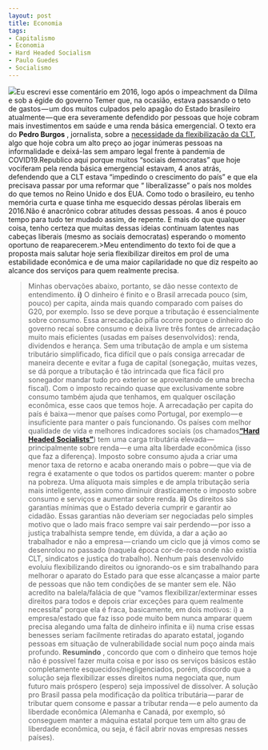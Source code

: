 ```yaml
---
layout: post
title: Economia
tags:
- Capitalismo
- Economia
- Hard Headed Socialism
- Paulo Guedes
- Socialismo
---
```


![](https://cdn-images-1.medium.com/max/2560/1*lTHBFSG1NiIBOg6W_vxq9A.jpeg)Eu escrevi esse comentário em 2016, logo após o impeachment da Dilma e sob a égide do governo Temer que, na ocasião, estava passando o teto de gastos — um dos muitos culpados pelo apagão do Estado brasileiro atualmente — que era severamente defendido por pessoas que hoje cobram mais investimentos em saúde e uma renda básica emergencial. O texto era do 
**Pedro Burgos**
, jornalista, sobre a 
[necessidade da flexibilização da CLT](https://t.umblr.com/redirect?z=https%3A%2F%2Fmedium.com%2F%40burgos%2Fde-que-adianta-ter-direitos-garantidos-na-lei-se-o-estado-n%25C3%25A3o-tem-dinheiro-para-garanti-los-8ecc7f967ad4&t=ZjZkZWRmN2ViMjJmOGI0NWZiOGZkYjJmZGRhYTIyM2QxYTlkNmNmMCxIYjFnVG85SA%3D%3D&b=t%3AzgUqNmALhiFFXwBafYPBww&p=https%3A%2F%2Florismeissom.tumblr.com%2Fpost%2F615127340391006208%2Feconomia&m=0), algo que hoje cobra um alto preço ao jogar inúmeras pessoas na informalidade e deixá-las sem amparo legal frente à pandemia de COVID19.Republico aqui porque muitos “sociais democratas” que hoje vociferam pela renda básica emergencial estavam, 4 anos atrás, defendendo que a CLT estava “impedindo o crescimento do país” e que ela precisava passar por uma reformar que “
liberalizasse” o país nos moldes do que temos no Reino Unido e dos EUA. Como todo o brasileiro, eu tenho memória curta e quase tinha me esquecido dessas pérolas liberais em 2016.Não é anacrônico cobrar atitudes dessas pessoas. 4 anos é pouco tempo para tudo ter mudado assim, de repente. E mais do que qualquer coisa, tenho certeza que muitas dessas ideias continuam latentes nas cabeças liberais (mesmo as sociais democratas) esperando o momento oportuno de reaparecerem.>Meu entendimento do texto foi de que a proposta mais salutar hoje seria flexibilizar direitos em prol de uma estabilidade econômica e de uma maior capilaridade no que diz respeito ao alcance dos serviços para quem realmente precisa.
>Minhas obervações abaixo, portanto, se dão nesse contexto de entendimento.
>**i)**
O dinheiro é finito e o Brasil arrecada pouco (sim, pouco) per capita, ainda mais quando comparado com países do G20, por exemplo. Isso se deve porque a tributação é essencialmente sobre consumo. Essa arrecadação pífia ocorre porque o dinheiro do governo recaí sobre consumo e deixa livre três fontes de arrecadação muito mais eficientes (usadas em países desenvolvidos): renda, dividendos e herança. Sem uma tributação de ampla e um sistema tributário simplificado, fica difícil que o país consiga arrecadar de maneira decente e evitar a fuga de capital (sonegação, muitas vezes, se dá porque a tributação é tão intrincada que fica fácil pro sonegador mandar tudo pro exterior se aproveitando de uma brecha fiscal).
>Com o imposto recaindo quase que exclusivamente sobre consumo também ajuda que tenhamos, em qualquer oscilação econômica, esse caos que temos hoje. A arrecadação per capita do país é baixa — menor que países como Portugal, por exemplo — e insuficiente para manter o país funcionando. Os países com melhor qualidade de vida e melhores indicadores sociais (os chamados[**“Hard Headed Socialists”**](https://t.umblr.com/redirect?z=https%3A%2F%2Fwww.bloomberg.com%2Fopinion%2Farticles%2F2012-07-15%2Fhardheaded-socialism-makes-canada-richer-than-u-s-&t=MmI2MDg4NjRmNWExOWNkZjE0OWZjMDM0MDUwOTkxNTY5MmEyNWIxMSxIYjFnVG85SA%3D%3D&b=t%3AzgUqNmALhiFFXwBafYPBww&p=https%3A%2F%2Florismeissom.tumblr.com%2Fpost%2F615127340391006208%2Feconomia&m=0)) tem uma carga tributária elevada — principalmente sobre renda — e uma alta liberdade econômica (isso que faz a diferença). Imposto sobre consumo ajuda a criar uma menor taxa de retorno e acaba onerando mais o pobre — que via de regra é exatamente o que todos os partidos querem: manter o pobre na pobreza. Uma alíquota mais simples e de ampla tributação seria mais inteligente, assim como diminuir drasticamente o imposto sobre consumo e serviços e aumentar sobre renda.
>**ii)**
Os direitos são garantias mínimas que o Estado deveria cumprir e garantir ao cidadão. Essas garantias não deveriam ser negociadas pelo simples motivo que o lado mais fraco sempre vai sair perdendo — por isso a justiça trabalhista sempre tende, em dúvida, a dar a ação ao trabalhador e não a empresa — criando um ciclo que já vimos como se desenrolou no passado (naquela época cor-de-rosa onde não existia CLT, sindicatos e justiça do trabalho). Nenhum país desenvolvido evoluiu flexibilizando direitos ou ignorando-os e sim trabalhando para melhorar o aparato do Estado para que esse alcançasse a maior parte de pessoas que não tem condições de se manter sem ele. Não acredito na balela/falácia de que “vamos flexibilizar/exterminar esses direitos para todos e depois criar exceções para quem realmente necessita” porque ela é fraca, basicamente, em dois motivos: i) a empresa/estado que faz isso pode muito bem nunca amparar quem precisa alegando uma falta de dinheiro infinita e ii) numa crise essas benesses seriam facilmente retiradas do aparato estatal, jogando pessoas em situação de vulnerabilidade social num poço ainda mais profundo.
>**Resumindo**
, concordo que com o dinheiro que temos hoje não é possível fazer muita coisa e por isso os serviços básicos estão completamente esquecidos/negligenciados, porém, discordo que a solução seja flexibilizar esses direitos numa negociata que, num futuro mais próspero (espero) seja impossível de dissolver. A solução pro Brasil passa pela modificação da política tributária — parar de tributar quem consome e passar a tributar renda — e pelo aumento da liberdade econômica (Alemanha e Canadá, por exemplo, só conseguem manter a máquina estatal porque tem um alto grau de liberdade econômica, ou seja, é fácil abrir novas empresas nesses países).
